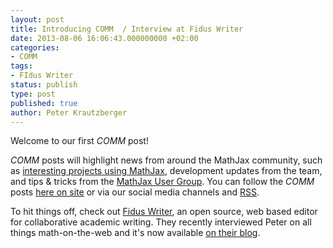 ```yaml
---
layout: post
title: Introducing COMM  / Interview at Fidus Writer
date: 2013-08-06 16:06:43.000000000 +02:00
categories:
- COMM
tags:
- FIdus Writer
status: publish
type: post
published: true
author: Peter Krautzberger
---
```


Welcome to our first _COMM_ post!

_COMM_ posts will highlight news from around the MathJax community, such as [interesting projects using MathJax](http://docs.mathjax.org/en/latest/misc/mathjax-in-use.html), development updates from the team, and tips &amp; tricks from the [MathJax User Group](https://groups.google.com/forum/#!forum/mathjax-users). You can follow the _COMM_ posts [here on site](http://www.mathjax.org/news/) or via our social media channels and [RSS](http://www.mathjax.org/feed.xml).

To hit things off, check out [Fidus Writer](http://fiduswriter.com/), an open source, web based editor for collaborative academic writing. They recently interviewed Peter on all things math-on-the-web and it's now available [on their blog](http://fiduswriter.com/2013/08/06/math-in-the-browser/).